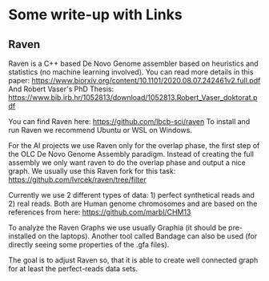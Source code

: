 # Some write-up with Links

## Raven
Raven is a C++ based De Novo Genome assembler based on heuristics and statistics (no machine learning involved). You can read more details in this paper: https://www.biorxiv.org/content/10.1101/2020.08.07.242461v2.full.pdf And Robert Vaser's PhD Thesis: https://www.bib.irb.hr/1052813/download/1052813.Robert_Vaser_doktorat.pdf

You can find Raven here: https://github.com/lbcb-sci/raven
To install and run Raven we recommend Ubuntu or WSL on Windows. 

For the AI projects we use Raven only for the overlap phase, the first step of the OLC De Novo Genome Assembly paradigm. Instead of creating the full assembly we only want raven to do the overlap phase and output a nice graph. We usually use this Raven fork for this task: https://github.com/lvrcek/raven/tree/filter

Currently we use 2 different types of data: 1) perfect synthetical reads and 2) real reads. Both are Human genome chromosomes and are based on the references from here: https://github.com/marbl/CHM13

To analyze the Raven Graphs we use usually Graphia (it should be pre-installed on the laptops). Another tool called Bandage can also be used (for directly seeing some properties of the .gfa files).

The goal is to adjust Raven so, that it is able to create well connected graph for at least the perfect-reads data sets.

